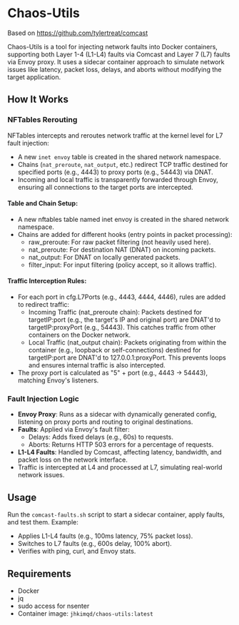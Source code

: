 # Chaos-Utils

Based on https://github.com/tylertreat/comcast

Chaos-Utils is a tool for injecting network faults into Docker containers, supporting both Layer 1-4 (L1-L4) faults via Comcast and Layer 7 (L7) faults via Envoy proxy. It uses a sidecar container approach to simulate network issues like latency, packet loss, delays, and aborts without modifying the target application.

## How It Works

### NFTables Rerouting
NFTables intercepts and reroutes network traffic at the kernel level for L7 fault injection:
- A new `inet envoy` table is created in the shared network namespace.
- Chains (`nat_preroute`, `nat_output`, etc.) redirect TCP traffic destined for specified ports (e.g., 4443) to proxy ports (e.g., 54443) via DNAT.
- Incoming and local traffic is transparently forwarded through Envoy, ensuring all connections to the target ports are intercepted.

#### Table and Chain Setup:

- A new nftables table named inet envoy is created in the shared network namespace.
- Chains are added for different hooks (entry points in packet processing):
    - raw_preroute: For raw packet filtering (not heavily used here).
    - nat_preroute: For destination NAT (DNAT) on incoming packets.
    - nat_output: For DNAT on locally generated packets.
    - filter_input: For input filtering (policy accept, so it allows traffic).

#### Traffic Interception Rules:

- For each port in cfg.L7Ports (e.g., 4443, 4444, 4446), rules are added to redirect traffic:
    - Incoming Traffic (nat_preroute chain): Packets destined for targetIP:port (e.g., the target's IP and original port) are DNAT'd to targetIP:proxyPort (e.g., 54443). This catches traffic from other containers on the Docker network.
    - Local Traffic (nat_output chain): Packets originating from within the container (e.g., loopback or self-connections) destined for targetIP:port are DNAT'd to 127.0.0.1:proxyPort. This prevents loops and ensures internal traffic is also intercepted.
- The proxy port is calculated as "5" + port (e.g., 4443 → 54443), matching Envoy's listeners.

### Fault Injection Logic
- **Envoy Proxy**: Runs as a sidecar with dynamically generated config, listening on proxy ports and routing to original destinations.
- **Faults**: Applied via Envoy's fault filter:
  - Delays: Adds fixed delays (e.g., 60s) to requests.
  - Aborts: Returns HTTP 503 errors for a percentage of requests.
- **L1-L4 Faults**: Handled by Comcast, affecting latency, bandwidth, and packet loss on the network interface.
- Traffic is intercepted at L4 and processed at L7, simulating real-world network issues.

## Usage
Run the `comcast-faults.sh` script to start a sidecar container, apply faults, and test them. Example:
- Applies L1-L4 faults (e.g., 100ms latency, 75% packet loss).
- Switches to L7 faults (e.g., 600s delay, 100% abort).
- Verifies with ping, curl, and Envoy stats.

## Requirements
- Docker
- jq
- sudo access for nsenter
- Container image: `jhkimqd/chaos-utils:latest`